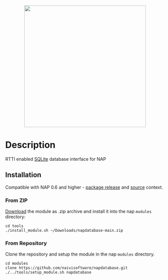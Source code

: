 <br>
<p align="center">
  <img width=384 src="https://download.nap.tech/identity/svg/logos/nap_logo_blue.svg">
</p>
	
# Description

RTTI enabled [SQLite](https://sqlite.org/index.html) database interface for NAP

## Installation
Compatible with NAP 0.6 and higher - [package release](https://github.com/napframework/nap/releases) and [source](https://github.com/napframework/nap) context. 

### From ZIP

[Download](https://github.com/naivisoftware/napdatabase/archive/refs/heads/main.zip) the module as .zip archive and install it into the nap `modules` directory:
```
cd tools
./install_module.sh ~/Downloads/napdatabase-main.zip
```

### From Repository

Clone the repository and setup the module in the nap `modules` directory.

```
cd modules
clone https://github.com/naivisoftware/napdatabase.git
./../tools/setup_module.sh napdatabase
```


